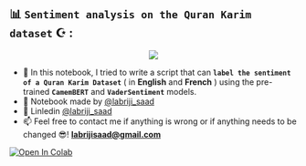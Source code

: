 ## 📊 `Sentiment analysis on the Quran Karim dataset` ☪️️ :
<p align="center">
  <img src="https://user-images.githubusercontent.com/74627083/157457233-29354868-6e5a-4079-848e-c510af92ca58.jpg" />
</p>

- 🎯 In this notebook, I tried to write a script that can **`label the sentiment of a Quran Karim Dataset`** ( in **English** and **French** ) using the pre-trained **`CamemBERT`** and **`VaderSentiment`** models.
- 🙌 Notebook made by [@labriji_saad](https://github.com/labrijisaad)
- 🔗 Linledin [@labriji_saad](https://www.linkedin.com/in/labrijisaad/)
- 📫 Feel free to contact me if anything is wrong or if anything needs to be changed 😎!  **labrijisaad@gmail.com**

<a href="https://colab.research.google.com/github/labrijisaad/Sentiment-analysis-on-the-Quran-Karim-dataset" target="_parent"><img src="https://colab.research.google.com/assets/colab-badge.svg" alt="Open In Colab"/></a>
